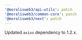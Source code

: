 ```yaml
---
'@moralisweb3/api-utils': patch
'@moralisweb3/common-core': patch
'@moralisweb3/next': patch
---
```


Updated `axios` dependency to 1.2.x.
